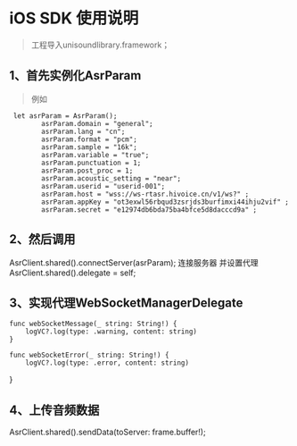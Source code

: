 # iOS SDK 使用说明

> 工程导入unisoundlibrary.framework；

 ## 1、首先实例化AsrParam

> 例如

```
 let asrParam = AsrParam();
        asrParam.domain = "general";
        asrParam.lang = "cn";
        asrParam.format = "pcm";
        asrParam.sample = "16k";
        asrParam.variable = "true";
        asrParam.punctuation = 1;
        asrParam.post_proc = 1;
        asrParam.acoustic_setting = "near";
        asrParam.userid = "userid-001";
        asrParam.host = "wss://ws-rtasr.hivoice.cn/v1/ws?" ;
        asrParam.appKey = "ot3exwl56rbqud3zsrjds3burfimxi44ihju2vif" ;
        asrParam.secret = "e12974db6bda75ba4bfce5d8dacccd9a" ;
```

## 2、然后调用
  AsrClient.shared().connectServer(asrParam);
连接服务器
并设置代理
AsrClient.shared().delegate = self;

## 3、实现代理WebSocketManagerDelegate
    func webSocketMessage(_ string: String!) {
        logVC?.log(type: .warning, content: string)
    }
    
    func webSocketError(_ string: String!) {
        logVC?.log(type: .error, content: string)
}

## 4、上传音频数据
AsrClient.shared().sendData(toServer: frame.buffer!);



